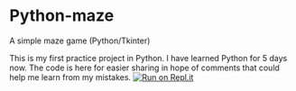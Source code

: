 # Python-maze
A simple maze game (Python/Tkinter)

This is my first practice project in Python.
I have learned Python for 5 days now.
The code is here for easier sharing in hope of comments that could help me learn from my mistakes.
[![Run on Repl.it](https://repl.it/badge/github/turboscrew/Python-maze)](https://repl.it/github/turboscrew/Python-maze)
